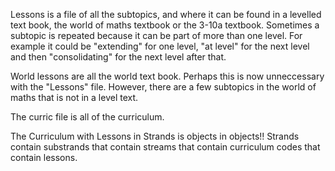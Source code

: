 Lessons is a file of all the subtopics, and where it can be found in a levelled text book, the world of maths textbook or the 3-10a textbook. Sometimes a subtopic is repeated because it can be part of more than one level. For example it could be "extending" for one level, "at level" for the next level and then "consolidating" for the next level after that.

World lessons are all the world text book. Perhaps this is now unneccessary with the "Lessons" file. However, there are a few subtopics in the world of maths that is not in a level text. 

The curric file is all of the curriculum. 

The Curriculum with Lessons in Strands is objects in objects!! Strands contain substrands that contain streams that contain curriculum codes that contain lessons.  

